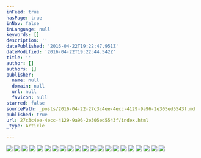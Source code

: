 ```yaml
---
inFeed: true
hasPage: true
inNav: false
inLanguage: null
keywords: []
description: ''
datePublished: '2016-04-22T19:22:47.951Z'
dateModified: '2016-04-22T19:22:44.542Z'
title: ''
author: []
authors: []
publisher:
  name: null
  domain: null
  url: null
  favicon: null
starred: false
sourcePath: _posts/2016-04-22-27c3c4ee-4ecc-4129-9a96-2e305ed5543f.md
published: true
url: 27c3c4ee-4ecc-4129-9a96-2e305ed5543f/index.html
_type: Article

---
```

![](https://the-grid-user-content.s3-us-west-2.amazonaws.com/2fb23ef8-da23-4694-a240-e860dbd6acac.jpg)
![](https://the-grid-user-content.s3-us-west-2.amazonaws.com/d39f488f-c9f9-4951-ab98-2e3c7c4eb7dc.jpg)
![](https://the-grid-user-content.s3-us-west-2.amazonaws.com/742157d6-4519-4530-bad9-c55e81cc13c1.jpg)
![](https://the-grid-user-content.s3-us-west-2.amazonaws.com/e57061ca-2e63-4d1f-be7d-12ab0d32e701.jpg)
![](https://the-grid-user-content.s3-us-west-2.amazonaws.com/cb437e8e-30d4-4c78-9cfb-9e97450ce5a4.jpg)
![](https://the-grid-user-content.s3-us-west-2.amazonaws.com/d9c94dbd-c370-47fa-b339-cd0592c07e46.jpg)
![](https://the-grid-user-content.s3-us-west-2.amazonaws.com/b1f6078d-56ab-44ad-997e-9966cfd11769.jpg)
![](https://the-grid-user-content.s3-us-west-2.amazonaws.com/2f361ef5-5bf8-418f-8010-23b77ba3997b.jpg)
![](https://the-grid-user-content.s3-us-west-2.amazonaws.com/32afec53-6bca-4cc1-8617-c91ff6277aae.jpg)
![](https://the-grid-user-content.s3-us-west-2.amazonaws.com/95dc6a30-9045-4823-82b2-f65a074cf8ed.jpg)
![](https://the-grid-user-content.s3-us-west-2.amazonaws.com/6863c291-5584-413a-be08-3e52222f342e.jpg)
![](https://the-grid-user-content.s3-us-west-2.amazonaws.com/02118142-55d4-42a9-8fa2-626d44eeb2dd.jpg)
![](https://the-grid-user-content.s3-us-west-2.amazonaws.com/f58c9302-e40e-4fd4-866c-c04a5befefc6.jpg)
![](https://the-grid-user-content.s3-us-west-2.amazonaws.com/10111c81-effb-411c-99e4-8834bb6f8aed.jpg)
![](https://the-grid-user-content.s3-us-west-2.amazonaws.com/9549601a-b7b7-4445-9150-9b2da9bb529a.jpg)
![](https://the-grid-user-content.s3-us-west-2.amazonaws.com/7a3a2aec-146f-41fe-ac8f-be57702bbacf.jpg)
![](https://the-grid-user-content.s3-us-west-2.amazonaws.com/2b457337-68f1-4e01-a134-63a877d1aaa5.jpg)
![](https://the-grid-user-content.s3-us-west-2.amazonaws.com/bb589b37-7d5b-491c-a7b8-f30a7fdfc043.jpg)
![](https://the-grid-user-content.s3-us-west-2.amazonaws.com/f3e4d6b7-5da4-4bbb-9f82-f7efc5ee9c2d.jpg)
![](https://the-grid-user-content.s3-us-west-2.amazonaws.com/e84bea36-c221-4169-98bc-084e0b97c178.jpg)
![](https://the-grid-user-content.s3-us-west-2.amazonaws.com/b1123160-983c-4dfe-ac47-c539d0e199b0.jpg)